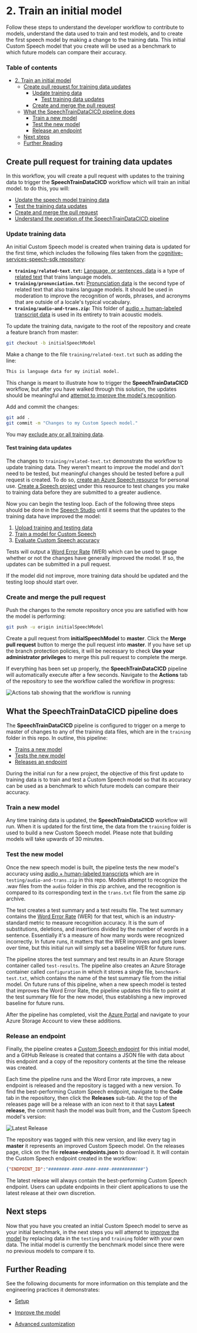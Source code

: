 # 2. Train an initial model

Follow these steps to understand the developer workflow to contribute to models, understand the data used to train and test models, and to create the first speech model by making a change to the training data. This initial Custom Speech model that you create will be used as a benchmark to which future models can compare their accuracy.

### Table of contents

* [2. Train an initial model](#2-train-an-initial-model)
  * [Create pull request for training data updates](#Create-pull-request-for-training-data-updates)
    * [Update training data](#Update-training-data)
      * [Test training data updates](#Test-training-data-updates)
    * [Create and merge the pull request](#Create-and-merge-the-pull-request)
  * [What the SpeechTrainDataCICD pipeline does](#what-the-speechtraindatacicd-pipeline-does)
    * [Train a new model](#Train-a-new-model)
    * [Test the new model](#Test-the-new-model)
    * [Release an endpoint](#Release-an-endpoint)
  * [Next steps](#Next-steps)
  * [Further Reading](#further-reading)

## Create pull request for training data updates

In this workflow, you will create a pull request with updates to the training data to trigger the **SpeechTrainDataCICD** workflow which will train an initial model. to do this, you will:

* [Update the speech model training data](#update-training-data)
* [Test the training data updates](#test-training-data-updates)
* [Create and merge the pull request](#create-and-merge-the-pull-request)
* [Understand the operation of the SpeechTrainDataCICD pipeline](#what-the-speechtraindatacicd-pipeline-does)

### Update training data

An initial Custom Speech model is created when training data is updated for the first time, which includes the following files taken from the [cognitive-services-speech-sdk repository](https://github.com/Azure-Samples/cognitive-services-speech-sdk/tree/master/sampledata/customspeech):

* **`training/related-text.txt`:** [Language, or sentences, data](https://docs.microsoft.com/azure/cognitive-services/speech-service/how-to-custom-speech-test-and-train#related-text-data-for-training) is a type of [related text](https://docs.microsoft.com/azure/cognitive-services/speech-service/how-to-custom-speech-test-and-train#related-text-data-for-training) that trains language models.
* **`training/pronunciation.txt`:** [Pronunciation data](https://docs.microsoft.com/azure/cognitive-services/speech-service/how-to-custom-speech-test-and-train#guidelines-to-create-a-pronunciation-file) is the second type of related text that also trains language models. It should be used in moderation to improve the recognition of words, phrases, and acronyms that are outside of a locale's typical vocabulary.
* **`training/audio-and-trans.zip`:** This folder of [audio + human-labeled transcript data](https://docs.microsoft.com/azure/cognitive-services/speech-service/how-to-custom-speech-test-and-train#audio--human-labeled-transcript-data-for-testingtraining) is used in its entirety to train acoustic models.

To update the training data, navigate to the root of the repository and create a feature branch from master:

```bash
git checkout -b initialSpeechModel
```

Make a change to the file `training/related-text.txt` such as adding the line:

```xml
This is language data for my initial model.
```

This change is meant to illustrate how to trigger the **SpeechTrainDataCICD** workflow, but after you have walked through this solution, the updates should be meaningful and [attempt to improve the model's recognition](https://docs.microsoft.com/azure/cognitive-services/speech-service/how-to-custom-speech-test-and-train#guidelines-to-create-a-sentences-file).

Add and commit the changes:

```bash
git add .
git commit -m "Changes to my Custom Speech model."
```

You may [exclude any or all training data](4-advanced-customization.md#Exclude-training-data).

#### Test training data updates

The changes to `training/related-text.txt` demonstrate the workflow to update training data. They weren't meant to improve the model and don't need to be tested, but meaningful changes should be tested before a pull request is created. To do so, [create an Azure Speech resource](https://docs.microsoft.com/azure/cognitive-services/speech-service/get-started#new-resource) for personal use. [Create a Speech project](https://docs.microsoft.com/azure/cognitive-services/speech-service/how-to-custom-speech#how-to-create-a-project) under this resource to test changes you make to training data before they are submitted to a greater audience.

Now you can begin the testing loop. Each of the following three steps should be done in the [Speech Studio](https://speech.microsoft.com/portal/) until it seems that the updates to the training data have improved the model:

1. [Upload training and testing data](https://docs.microsoft.com/azure/cognitive-services/speech-service/how-to-custom-speech-test-and-train#upload-data)
2. [Train a model for Custom Speech](https://docs.microsoft.com/azure/cognitive-services/speech-service/how-to-custom-speech-train-model)
3. [Evaluate Custom Speech accuracy](https://docs.microsoft.com/azure/cognitive-services/speech-service/how-to-custom-speech-evaluate-data#create-a-test)

Tests will output a [Word Error Rate](https://docs.microsoft.com/azure/cognitive-services/speech-service/how-to-custom-speech-evaluate-data#what-is-word-error-rate-wer) (WER) which can be used to gauge whether or not the changes have generally improved the model. If so, the updates can be submitted in a pull request.

If the model did not improve, more training data should be updated and the testing loop should start over.

### Create and merge the pull request

Push the changes to the remote repository once you are satisfied with how the model is performing:

```bash
git push -u origin initialSpeechModel
```

Create a pull request from **initialSpeechModel** to **master**. Click the **Merge pull request** button to merge the pull request into **master**. If you have set up the branch protection policies, it will be necessary to check **Use your administrator privileges** to merge this pull request to complete the merge.

If everything has been set up properly, the **SpeechTrainDataCICD** pipeline will automatically execute after a few seconds. Navigate to the **Actions** tab of the repository to see the workflow called the workflow in progress:

![Actions tab showing that the workflow is running](../images/WorkflowRunning.png)

## What the SpeechTrainDataCICD pipeline does

The **SpeechTrainDataCICD** pipeline is configured to trigger on a merge to master of changes to any of the training data files, which are in the `training` folder in this repo. In outline, this pipeline:

* [Trains a new model](#train-a-new-model)
* [Tests the new model](#test-the-new-model)
* [Releases an endpoint](#release-an-endpoint)

During the initial run for a new project, the objective of this first update to training data is to train and test a Custom Speech model so that its accuracy can be used as a benchmark to which future models can compare their accuracy.

### Train a new model

Any time training data is updated, the **SpeechTrainDataCICD** workflow will run. When it is updated for the first time, the data from the `training` folder is used to build a new Custom Speech model. Please note that building models will take upwards of 30 minutes.

### Test the new model

Once the new speech model is built, the pipeline tests the new model's accuracy using [audio + human-labeled transcripts](https://docs.microsoft.com/azure/cognitive-services/speech-service/how-to-custom-speech-test-and-train#audio--human-labeled-transcript-data-for-testingtraining) which are in `testing/audio-and-trans.zip` in this repo. Models attempt to recognize the .wav files from the `audio` folder in this zip archive, and the recognition is compared to its corresponding text in the `trans.txt` file from the same zip archive.

The test creates a test summary and a test results file. The test summary contains the [Word Error Rate](https://docs.microsoft.com/azure/cognitive-services/speech-service/how-to-custom-speech-evaluate-data#what-is-word-error-rate-wer) (WER) for that test, which is an industry-standard metric to measure recognition accuracy. It is the sum of substitutions, deletions, and insertions divided by the number of words in a sentence. Essentially it's a measure of how many words were recognized incorrectly. In future runs, it matters that the WER improves and gets lower over time, but this initial run will simply set a baseline WER for future runs.

The pipeline stores the test summary and test results in an Azure Storage container called `test-results`. The pipeline also creates an Azure Storage container called `configuration` in which it stores a single file, `benchmark-test.txt`, which contains the name of the test summary file from the initial model. On future runs of this pipeline, when a new speech model is tested that improves the Word Error Rate, the pipeline updates this file to point at the test summary file for the new model, thus establishing a new improved baseline for future runs.

After the pipeline has completed, visit the [Azure Portal](https://ms.portal.azure.com/#home) and navigate to your Azure Storage Account to view these additions.

### Release an endpoint

Finally, the pipeline creates a [Custom Speech endpoint](https://docs.microsoft.com/azure/cognitive-services/speech-service/how-to-custom-speech-deploy-model) for this initial model, and a GitHub Release is created that contains a JSON file with data about this endpoint and a copy of the repository contents at the time the release was created.

Each time the pipeline runs and the Word Error rate improves, a new endpoint is released and the repository is tagged with a new version. To find the best-performing Custom Speech endpoint, navigate to the **Code** tab in the repository, then click the **Releases** sub-tab. At the top of the releases page will be a release with an icon next to it that says **Latest release**, the commit hash the model was built from, and the Custom Speech model's version:

![Latest Release](../images/LatestRelease.png)

The repository was tagged with this new version, and like every tag in **master** it represents an improved Custom Speech model. On the releases page, click on the file **release-endpoints.json** to download it. It will contain the Custom Speech endpoint created in the workflow:

```json
{"ENDPOINT_ID":"########-####-####-####-############"}
```

The latest release will always contain the best-performing Custom Speech endpoint. Users can update endpoints in their client applications to use the latest release at their own discretion.

## Next steps

Now that you have you created an initial Custom Speech model to serve as your initial benchmark, in the next steps you will attempt to [improve the model](./3-improve-the-model.md) by replacing data in the `testing` and `training` folder with your own data. The initial model is currently the benchmark model since there were no previous models to compare it to.

## Further Reading

See the following documents for more information on this template and the engineering practices it demonstrates:

* [Setup](1-setup.md#table-of-contents)

* [Improve the model](3-improve-the-model.md#table-of-contents)

* [Advanced customization](4-advanced-customization.md#table-of-contents)
